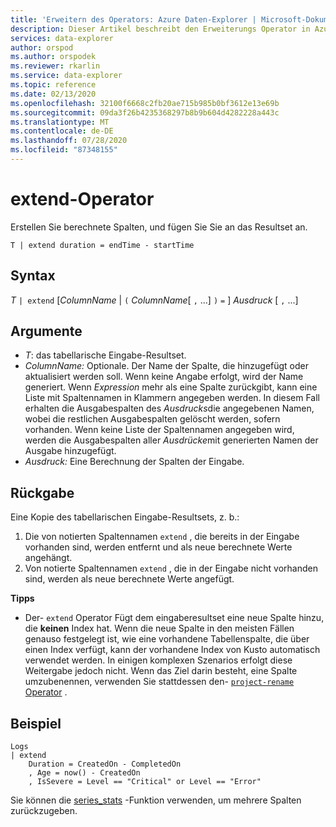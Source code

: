 ```yaml
---
title: 'Erweitern des Operators: Azure Daten-Explorer | Microsoft-Dokumentation'
description: Dieser Artikel beschreibt den Erweiterungs Operator in Azure Daten-Explorer.
services: data-explorer
author: orspod
ms.author: orspodek
ms.reviewer: rkarlin
ms.service: data-explorer
ms.topic: reference
ms.date: 02/13/2020
ms.openlocfilehash: 32100f6668c2fb20ae715b985b0bf3612e13e69b
ms.sourcegitcommit: 09da3f26b4235368297b8b9b604d4282228a443c
ms.translationtype: MT
ms.contentlocale: de-DE
ms.lasthandoff: 07/28/2020
ms.locfileid: "87348155"
---
```

# <a name="extend-operator"></a>extend-Operator

Erstellen Sie berechnete Spalten, und fügen Sie Sie an das Resultset an.

```kusto
T | extend duration = endTime - startTime
```

## <a name="syntax"></a>Syntax

*T* `| extend` [*ColumnName*  |  `(` *ColumnName*[ `,` ...] `)` `=` ] *Ausdruck* [ `,` ...]

## <a name="arguments"></a>Argumente

* *T*: das tabellarische Eingabe-Resultset.
* *ColumnName:* Optionale. Der Name der Spalte, die hinzugefügt oder aktualisiert werden soll. Wenn keine Angabe erfolgt, wird der Name generiert. Wenn *Expression* mehr als eine Spalte zurückgibt, kann eine Liste mit Spaltennamen in Klammern angegeben werden. In diesem Fall erhalten die Ausgabespalten des *Ausdrucks*die angegebenen Namen, wobei die restlichen Ausgabespalten gelöscht werden, sofern vorhanden. Wenn keine Liste der Spaltennamen angegeben wird, werden die Ausgabespalten aller *Ausdrücke*mit generierten Namen der Ausgabe hinzugefügt.
* *Ausdruck:* Eine Berechnung der Spalten der Eingabe.

## <a name="returns"></a>Rückgabe

Eine Kopie des tabellarischen Eingabe-Resultsets, z. b.:
1. Die von notierten Spaltennamen `extend` , die bereits in der Eingabe vorhanden sind, werden entfernt und als neue berechnete Werte angehängt.
2. Von notierte Spaltennamen `extend` , die in der Eingabe nicht vorhanden sind, werden als neue berechnete Werte angefügt.

**Tipps**

* Der- `extend` Operator Fügt dem eingaberesultset eine neue Spalte hinzu, die **keinen** Index hat. Wenn die neue Spalte in den meisten Fällen genauso festgelegt ist, wie eine vorhandene Tabellenspalte, die über einen Index verfügt, kann der vorhandene Index von Kusto automatisch verwendet werden. In einigen komplexen Szenarios erfolgt diese Weitergabe jedoch nicht. Wenn das Ziel darin besteht, eine Spalte umzubenennen, verwenden Sie stattdessen den- [ `project-rename` Operator](projectrenameoperator.md) .

## <a name="example"></a>Beispiel

```kusto
Logs
| extend
    Duration = CreatedOn - CompletedOn
    , Age = now() - CreatedOn
    , IsSevere = Level == "Critical" or Level == "Error"
```

Sie können die [series_stats](series-statsfunction.md) -Funktion verwenden, um mehrere Spalten zurückzugeben.
